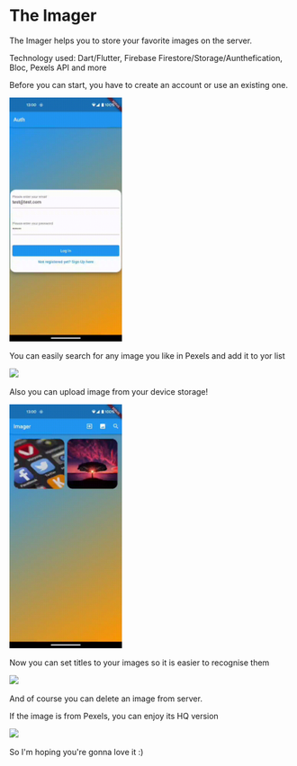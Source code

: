 
# The Imager

The Imager helps you to store your favorite images on the server.

Technology used: Dart/Flutter, Firebase Firestore/Storage/Aunthefication, Bloc, Pexels API and more

Before you can start, you have to create an account or use an existing one.

<img src="https://github.com/NedoPrograMax/imager/blob/master/login.gif" width="200">

You can easily search for any image you like in Pexels and add it to yor list

<img src="https://github.com/NedoPrograMax/imager/blob/master/search.gif" width="200">

Also you can upload image from your device storage!

<img src="https://github.com/NedoPrograMax/imager/blob/master/storage.gif" width="200">

Now you can set titles to your images so it is easier to recognise them

<img src="https://github.com/NedoPrograMax/imager/blob/master/edit.gif" width="200">

And of course you can delete an image from server.

If the image is from Pexels, you can enjoy its HQ version

<img src="https://github.com/NedoPrograMax/imager/blob/master/delete_overview.gif" width="200">

So I'm hoping you're gonna love it :)


